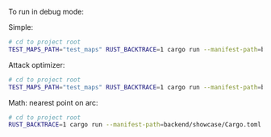 To run in debug mode:

Simple:

```bash
# cd to project root
TEST_MAPS_PATH="test_maps" RUST_BACKTRACE=1 cargo run --manifest-path=backend/showcase/Cargo.toml --bin=simple
```

Attack optimizer:

```bash
# cd to project root
TEST_MAPS_PATH="test_maps" RUST_BACKTRACE=1 cargo run --manifest-path=backend/showcase/Cargo.toml --bin=attack-optimizer --release --features=rayon
```

Math: nearest point on arc:

```bash
# cd to project root
RUST_BACKTRACE=1 cargo run --manifest-path=backend/showcase/Cargo.toml --bin=nearest-point-on-arc
```
